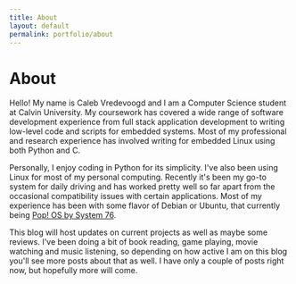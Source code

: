 ```yaml
---
title: About
layout: default
permalink: portfolio/about
---
```

# About

Hello! My name is Caleb Vredevoogd and I am a Computer Science student at
Calvin University. My coursework has covered a wide range of software development experience from full stack application development to writing low-level code and scripts for embedded systems. Most of my professional and research experience has involved writing for embedded Linux using both Python and C.

Personally, I enjoy coding in Python for its simplicity. I've also been using Linux for most of my personal computing. Recently it's been my go-to system for daily driving and has worked pretty well so far apart from the occasional compatibility issues with certain applications. Most of my experience has been with some flavor of Debian or Ubuntu, that currently being [Pop! OS by System 76](https://pop.system76.com/).

This blog will host updates on current projects as well as maybe some reviews. I've been doing a bit of book reading, game playing, movie watching and music listening, so depending on how active I am on this blog you'll see more posts about that as well. I have only a couple of posts right now, but hopefully more will come.
